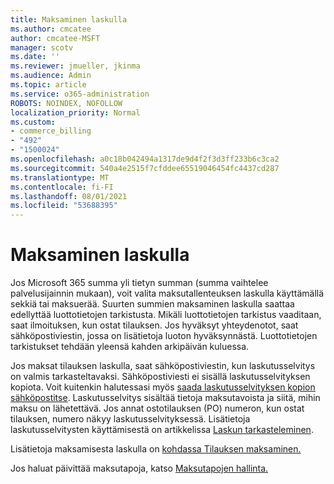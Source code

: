 ```yaml
---
title: Maksaminen laskulla
ms.author: cmcatee
author: cmcatee-MSFT
manager: scotv
ms.date: ''
ms.reviewer: jmueller, jkinma
ms.audience: Admin
ms.topic: article
ms.service: o365-administration
ROBOTS: NOINDEX, NOFOLLOW
localization_priority: Normal
ms.custom:
- commerce_billing
- "492"
- "1500024"
ms.openlocfilehash: a0c18b042494a1317de9d4f2f3d3ff233b6c3ca2
ms.sourcegitcommit: 540a4e2515f7cfddee65519046454fc4437cd287
ms.translationtype: MT
ms.contentlocale: fi-FI
ms.lasthandoff: 08/01/2021
ms.locfileid: "53688395"
---
```

# <a name="pay-by-invoice"></a>Maksaminen laskulla

Jos Microsoft 365 summa yli tietyn summan (summa vaihtelee palvelusijainnin mukaan), voit valita maksutallenteuksen laskulla käyttämällä sekkiä tai maksuerää. Suurten summien maksaminen laskulla saattaa edellyttää luottotietojen tarkistusta. Mikäli luottotietojen tarkistus vaaditaan, saat ilmoituksen, kun ostat tilauksen. Jos hyväksyt yhteydenotot, saat sähköpostiviestin, jossa on lisätietoja luoton hyväksynnästä. Luottotietojen tarkistukset tehdään yleensä kahden arkipäivän kuluessa.

Jos maksat tilauksen laskulla, saat sähköpostiviestin, kun laskutusselvitys on valmis tarkasteltavaksi. Sähköpostiviesti ei sisällä laskutusselvityksen kopiota. Voit kuitenkin halutessasi myös [saada laskutusselvityksen kopion sähköpostitse](/microsoft-365/commerce/billing-and-payments/view-your-bill-or-invoice.md#receive-a-copy-of-your-billing-statement-in-email). Laskutusselvitys sisältää tietoja maksutavoista ja siitä, mihin maksu on lähetettävä. Jos annat ostotilauksen (PO) numeron, kun ostat tilauksen, numero näkyy laskutusselvityksessä. Lisätietoja laskutusselvitysten käyttämisestä on artikkelissa [Laskun tarkasteleminen](/microsoft-365/commerce/billing-and-payments/view-your-bill-or-invoice).

Lisätietoja maksamisesta laskulla on [kohdassa Tilauksen maksaminen.](/microsoft-365/commerce/billing-and-payments/pay-for-your-subscription)

Jos haluat päivittää maksutapoja, katso [Maksutapojen hallinta.](/microsoft-365/commerce/billing-and-payments/manage-payment-methods)